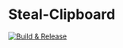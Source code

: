 # Steal-Clipboard

[![Build & Release](/../../actions/workflows/build_and_release.yml/badge.svg)](/../../actions/workflows/build_and_release.yml)
